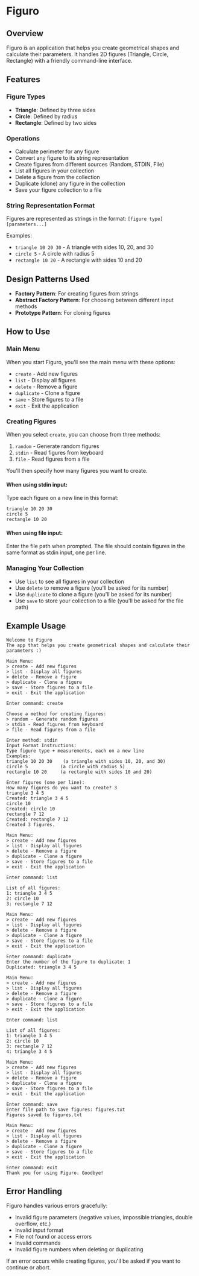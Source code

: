 # Figuro

## Overview
Figuro is an application that helps you create geometrical shapes and calculate their parameters. It handles 2D figures (Triangle, Circle, Rectangle) with a friendly command-line interface.

## Features

### Figure Types
- **Triangle**: Defined by three sides
- **Circle**: Defined by radius
- **Rectangle**: Defined by two sides

### Operations
- Calculate perimeter for any figure
- Convert any figure to its string representation
- Create figures from different sources (Random, STDIN, File)
- List all figures in your collection
- Delete a figure from the collection
- Duplicate (clone) any figure in the collection
- Save your figure collection to a file

### String Representation Format
Figures are represented as strings in the format: `[figure type] [parameters...]`

Examples:
- `triangle 10 20 30` - A triangle with sides 10, 20, and 30
- `circle 5` - A circle with radius 5
- `rectangle 10 20` - A rectangle with sides 10 and 20

## Design Patterns Used
- **Factory Pattern**: For creating figures from strings
- **Abstract Factory Pattern**: For choosing between different input methods
- **Prototype Pattern**: For cloning figures

## How to Use

### Main Menu
When you start Figuro, you'll see the main menu with these options:
- `create` - Add new figures
- `list` - Display all figures
- `delete` - Remove a figure
- `duplicate` - Clone a figure
- `save` - Store figures to a file
- `exit` - Exit the application

### Creating Figures
When you select `create`, you can choose from three methods:
1. `random` - Generate random figures
2. `stdin` - Read figures from keyboard
3. `file` - Read figures from a file

You'll then specify how many figures you want to create.

#### When using stdin input:
Type each figure on a new line in this format:
```
triangle 10 20 30
circle 5
rectangle 10 20
```

#### When using file input:
Enter the file path when prompted. The file should contain figures in the same format as stdin input, one per line.

### Managing Your Collection
- Use `list` to see all figures in your collection
- Use `delete` to remove a figure (you'll be asked for its number)
- Use `duplicate` to clone a figure (you'll be asked for its number)
- Use `save` to store your collection to a file (you'll be asked for the file path)

## Example Usage

```
Welcome to Figuro
The app that helps you create geometrical shapes and calculate their parameters :)

Main Menu:
> create - Add new figures
> list - Display all figures
> delete - Remove a figure
> duplicate - Clone a figure
> save - Store figures to a file
> exit - Exit the application

Enter command: create

Choose a method for creating figures:
> random - Generate random figures
> stdin - Read figures from keyboard
> file - Read figures from a file

Enter method: stdin
Input Format Instructions:
Type figure type + measurements, each on a new line
Examples:
triangle 10 20 30    (a triangle with sides 10, 20, and 30)
circle 5            (a circle with radius 5)
rectangle 10 20     (a rectangle with sides 10 and 20)

Enter figures (one per line):
How many figures do you want to create? 3
triangle 3 4 5
Created: triangle 3 4 5
circle 10
Created: circle 10
rectangle 7 12
Created: rectangle 7 12
Created 3 figures.

Main Menu:
> create - Add new figures
> list - Display all figures
> delete - Remove a figure
> duplicate - Clone a figure
> save - Store figures to a file
> exit - Exit the application

Enter command: list

List of all figures:
1: triangle 3 4 5
2: circle 10
3: rectangle 7 12

Main Menu:
> create - Add new figures
> list - Display all figures
> delete - Remove a figure
> duplicate - Clone a figure
> save - Store figures to a file
> exit - Exit the application

Enter command: duplicate
Enter the number of the figure to duplicate: 1
Duplicated: triangle 3 4 5

Main Menu:
> create - Add new figures
> list - Display all figures
> delete - Remove a figure
> duplicate - Clone a figure
> save - Store figures to a file
> exit - Exit the application

Enter command: list

List of all figures:
1: triangle 3 4 5
2: circle 10
3: rectangle 7 12
4: triangle 3 4 5

Main Menu:
> create - Add new figures
> list - Display all figures
> delete - Remove a figure
> duplicate - Clone a figure
> save - Store figures to a file
> exit - Exit the application

Enter command: save
Enter file path to save figures: figures.txt
Figures saved to figures.txt

Main Menu:
> create - Add new figures
> list - Display all figures
> delete - Remove a figure
> duplicate - Clone a figure
> save - Store figures to a file
> exit - Exit the application

Enter command: exit
Thank you for using Figuro. Goodbye!
```

## Error Handling
Figuro handles various errors gracefully:
- Invalid figure parameters (negative values, impossible triangles, double overflow, etc.)
- Invalid input format
- File not found or access errors
- Invalid commands
- Invalid figure numbers when deleting or duplicating

If an error occurs while creating figures, you'll be asked if you want to continue or abort.
